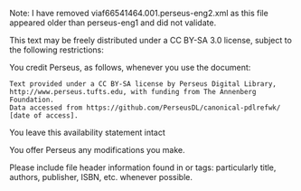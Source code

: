 Note: I have removed viaf66541464.001.perseus-eng2.xml as this file appeared older than perseus-eng1 and did not validate.

This text may be freely distributed under a CC BY-SA 3.0 license, subject to the following restrictions: 

You credit Perseus, as follows, whenever you use the document:

    Text provided under a CC BY-SA license by Perseus Digital Library, http://www.perseus.tufts.edu, with funding from The Annenberg Foundation.
    Data accessed from https://github.com/PerseusDL/canonical-pdlrefwk/ [date of access].

You leave this availability statement intact

You offer Perseus any modifications you make.

Please include file header information found in <fileDesc> or <sourceDesc> tags: particularly title, authors, publisher, ISBN, etc. whenever possible.

